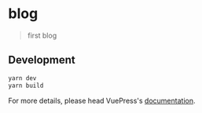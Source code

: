 # blog

> first blog

## Development

```bash
yarn dev
yarn build
```

For more details, please head VuePress's [documentation](https://v1.vuepress.vuejs.org/).


